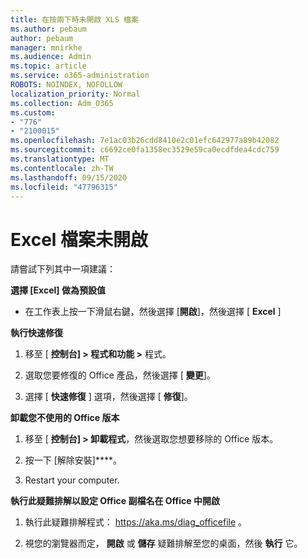 ```yaml
---
title: 在按兩下時未開啟 XLS 檔案
ms.author: pebaum
author: pebaum
manager: mnirkhe
ms.audience: Admin
ms.topic: article
ms.service: o365-administration
ROBOTS: NOINDEX, NOFOLLOW
localization_priority: Normal
ms.collection: Adm_O365
ms.custom:
- "776"
- "2100015"
ms.openlocfilehash: 7e1ac03b26cdd8410e2c01efc642977a89b42082
ms.sourcegitcommit: c6692ce0fa1358ec3529e59ca0ecdfdea4cdc759
ms.translationtype: MT
ms.contentlocale: zh-TW
ms.lasthandoff: 09/15/2020
ms.locfileid: "47796315"
---
```

# <a name="excel-file-doesnt-open"></a>Excel 檔案未開啟

請嘗試下列其中一項建議：

**選擇 [Excel] 做為預設值**

* 在工作表上按一下滑鼠右鍵，然後選擇 [**開啟**]，然後選擇 [ **Excel** ]

**執行快速修復**

1. 移至 [ **控制台] > 程式和功能 >** 程式。

2. 選取您要修復的 Office 產品，然後選擇 [ **變更**]。

3. 選擇 [ **快速修復** ] 選項，然後選擇 [ **修復**]。

**卸載您不使用的 Office 版本**

1. 移至 [ **控制台] > 卸載程式**，然後選取您想要移除的 Office 版本。

2. 按一下 [解除安裝]****。

3. Restart your computer.

**執行此疑難排解以設定 Office 副檔名在 Office 中開啟**

1. 執行此疑難排解程式： https://aka.ms/diag_officefile 。

2. 視您的瀏覽器而定， **開啟** 或 **儲存** 疑難排解至您的桌面，然後 **執行** 它。
